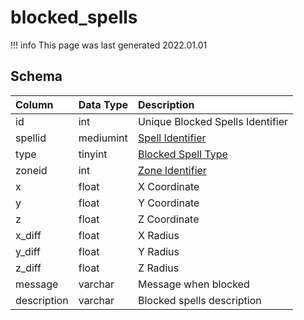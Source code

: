 # blocked_spells

!!! info
	This page was last generated 2022.01.01

## Schema

| Column | Data Type | Description |
| :--- | :--- | :--- |
| id | int | Unique Blocked Spells Identifier |
| spellid | mediumint | [Spell Identifier](spells_new.md) |
| type | tinyint | [Blocked Spell Type](../../../../server/spells/blocked-spell-types) |
| zoneid | int | [Zone Identifier](../../../../server/zones/zone-list) |
| x | float | X Coordinate |
| y | float | Y Coordinate |
| z | float | Z Coordinate |
| x_diff | float | X Radius |
| y_diff | float | Y Radius |
| z_diff | float | Z Radius |
| message | varchar | Message when blocked |
| description | varchar | Blocked spells description |

